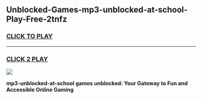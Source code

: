 
## Unblocked-Games-mp3-unblocked-at-school-Play-Free-2tnfz
<h3>
<a href="https://premium76.site?title=mp3-unblocked-at-school&ref=19M">CLICK TO PLAY</a></h3>
<hr>

<h3>
<a href="https://premium76.site?title=mp3-unblocked-at-school&ref=19M">CLICK 2 PLAY</a>
  
</h3>

<a href="https://premium76.site?title=mp3-unblocked-at-school&ref=19M"><img src="https://clearcache.store/games.png"></a>


**mp3-unblocked-at-school games unblocked: Your Gateway to Fun and Accessible Online Gaming**
